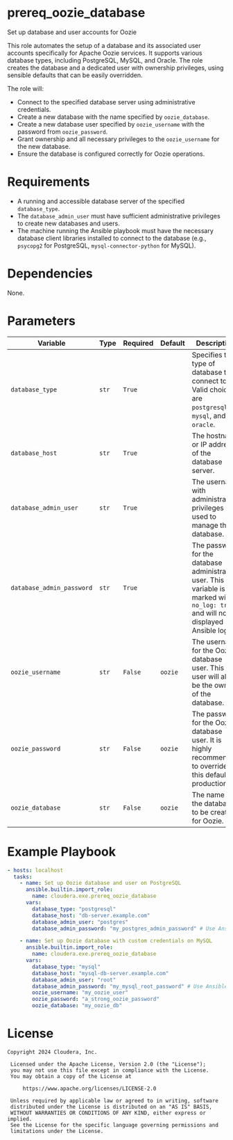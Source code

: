 # prereq_oozie_database

Set up database and user accounts for Oozie

This role automates the setup of a database and its associated user accounts specifically for Apache Oozie services. It supports various database types, including PostgreSQL, MySQL, and Oracle. The role creates the database and a dedicated user with ownership privileges, using sensible defaults that can be easily overridden.

The role will:
- Connect to the specified database server using administrative credentials.
- Create a new database with the name specified by `oozie_database`.
- Create a new database user specified by `oozie_username` with the password from `oozie_password`.
- Grant ownership and all necessary privileges to the `oozie_username` for the new database.
- Ensure the database is configured correctly for Oozie operations.

# Requirements

- A running and accessible database server of the specified `database_type`.
- The `database_admin_user` must have sufficient administrative privileges to create new databases and users.
- The machine running the Ansible playbook must have the necessary database client libraries installed to connect to the database (e.g., `psycopg2` for PostgreSQL, `mysql-connector-python` for MySQL).

# Dependencies

None.

# Parameters

| Variable | Type | Required | Default | Description |
| --- | --- | --- | --- | --- |
| `database_type` | `str` | `True` | | Specifies the type of database to connect to. Valid choices are `postgresql`, `mysql`, and `oracle`. |
| `database_host` | `str` | `True` | | The hostname or IP address of the database server. |
| `database_admin_user` | `str` | `True` | | The username with administrative privileges used to manage the database. |
| `database_admin_password` | `str` | `True` | | The password for the database administrative user. This variable is marked with `no_log: true` and will not be displayed in Ansible logs. |
| `oozie_username` | `str` | `False` | `oozie` | The username for the Oozie database user. This user will also be the owner of the database. |
| `oozie_password` | `str` | `False` | `oozie` | The password for the Oozie database user. It is highly recommended to override this default in production. |
| `oozie_database` | `str` | `False` | `oozie` | The name of the database to be created for Oozie. |

# Example Playbook

```yaml
- hosts: localhost
  tasks:
    - name: Set up Oozie database and user on PostgreSQL
      ansible.builtin.import_role:
        name: cloudera.exe.prereq_oozie_database
      vars:
        database_type: "postgresql"
        database_host: "db-server.example.com"
        database_admin_user: "postgres"
        database_admin_password: "my_postgres_admin_password" # Use Ansible Vault for this

    - name: Set up Oozie database with custom credentials on MySQL
      ansible.builtin.import_role:
        name: cloudera.exe.prereq_oozie_database
      vars:
        database_type: "mysql"
        database_host: "mysql-db-server.example.com"
        database_admin_user: "root"
        database_admin_password: "my_mysql_root_password" # Use Ansible Vault for this
        oozie_username: "my_oozie_user"
        oozie_password: "a_strong_oozie_password"
        oozie_database: "my_oozie_db"
```

# License

```
Copyright 2024 Cloudera, Inc.

 Licensed under the Apache License, Version 2.0 (the "License");
 you may not use this file except in compliance with the License.
 You may obtain a copy of the License at

     https://www.apache.org/licenses/LICENSE-2.0

 Unless required by applicable law or agreed to in writing, software
 distributed under the License is distributed on an "AS IS" BASIS,
 WITHOUT WARRANTIES OR CONDITIONS OF ANY KIND, either express or implied.
 See the License for the specific language governing permissions and
 limitations under the License.
```
